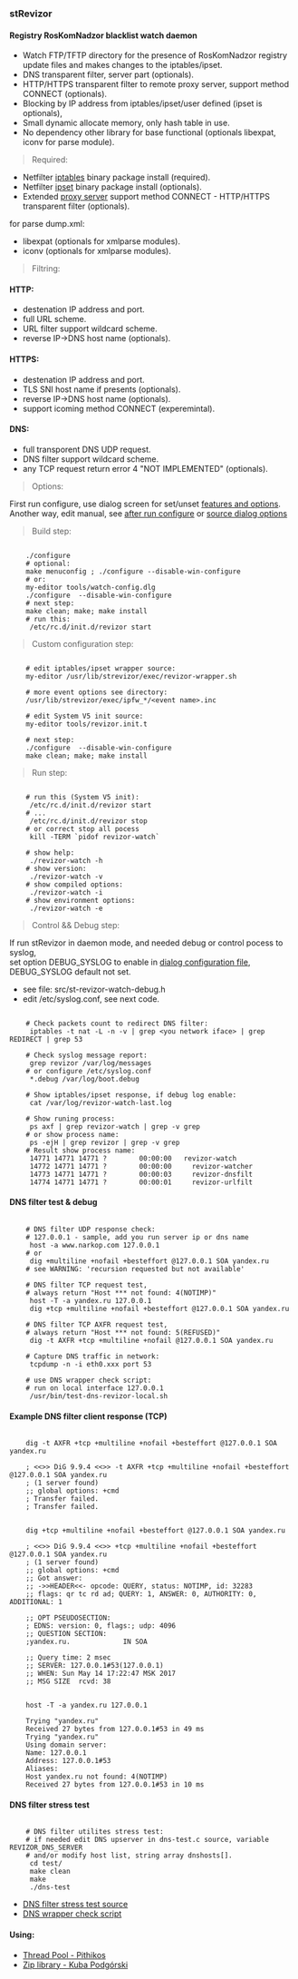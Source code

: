 ### stRevizor
#### Registry RosKomNadzor blacklist watch daemon

+ Watch FTP/TFTP directory for the presence of RosKomNadzor registry update files and makes changes to the iptables/ipset.
+ DNS transparent filter, server part (optionals).
+ HTTP/HTTPS transparent filter to remote proxy server, support method CONNECT (optionals).
+ Blocking by IP address from iptables/ipset/user defined (ipset is optionals),
+ Small dynamic allocate memory, only hash table in use.
+ No dependency other library for base functional (optionals libexpat, iconv for parse module).

> Required:

+ Netfilter [iptables](http://netfilter.org/projects/iptables/index.html) binary package install (required).
+ Netfilter [ipset](http://netfilter.org/projects/ipset/index.html) binary package install (optionals).
+ Extended  [proxy server](http://wiki.squid-cache.org/Features/HTTPS) support method CONNECT - HTTP/HTTPS transparent filter (optionals).

for parse dump.xml:  
+ libexpat (optionals for xmlparse modules).
+ iconv (optionals for xmlparse modules).

> Filtring:

#### HTTP:
+ destenation IP address and port.
+ full URL scheme.
+ URL filter support wildcard scheme.
+ reverse IP->DNS host name (optionals).
#### HTTPS:
+ destenation IP address and port.
+ TLS SNI host name if presents (optionals).
+ reverse IP->DNS host name (optionals).
+ support icoming method CONNECT (experemintal).
#### DNS:
+ full transporent DNS UDP request.
+ DNS filter support wildcard scheme.
+ any TCP request return error 4 "NOT IMPLEMENTED" (optionals).

> Options:

First run configure, use dialog screen for set/unset [features and options](https://github.com/PetersSharp/stRevizor/blob/master/stRevizor-Server/stRevizorDaemon/tools/README.md).   
Another way, edit manual, see [after run configure](tools/watch-config.dlg) or [source dialog options](tools/tmpl-dialog-conf.t)  


> Build step:

```shell

    ./configure
    # optional:
    make menuconfig ; ./configure --disable-win-configure
    # or:
    my-editor tools/watch-config.dlg
    ./configure  --disable-win-configure
    # next step:
    make clean; make; make install
    # run this:
     /etc/rc.d/init.d/revizor start

```

> Custom configuration step:

```shell

    # edit iptables/ipset wrapper source:
    my-editor /usr/lib/strevizor/exec/revizor-wrapper.sh

    # more event options see directory:
    /usr/lib/strevizor/exec/ipfw_*/<event name>.inc

    # edit System V5 init source:
    my-editor tools/revizor.init.t

    # next step:
    ./configure  --disable-win-configure
    make clean; make; make install

```

> Run step:

```shell

    # run this (System V5 init):
     /etc/rc.d/init.d/revizor start
    # ...
     /etc/rc.d/init.d/revizor stop
    # or correct stop all pocess
     kill -TERM `pidof revizor-watch`

    # show help:
     ./revizor-watch -h
    # show version:
     ./revizor-watch -v
    # show compiled options:
     ./revizor-watch -i
    # show environment options:
     ./revizor-watch -e

```

> Control && Debug step:

If run stRevizor in daemon mode, and needed debug or control pocess to syslog,  
set option DEBUG_SYSLOG to enable in [dialog configuration file](tools/watch-config.dlg), DEBUG_SYSLOG default not set.  
* see file: src/st-revizor-watch-debug.h  
* edit /etc/syslog.conf, see next code.

```shell

    # Check packets count to redirect DNS filter:
     iptables -t nat -L -n -v | grep <you network iface> | grep REDIRECT | grep 53

    # Check syslog message report:
     grep revizor /var/log/messages
    # or configure /etc/syslog.conf
     *.debug /var/log/boot.debug

    # Show iptables/ipset response, if debug log enable:
     cat /var/log/revizor-watch-last.log

    # Show runing process:
     ps axf | grep revizor-watch | grep -v grep
    # or show process name:
     ps -ejH | grep revizor | grep -v grep
    # Result show process name:
     14771 14771 14771 ?        00:00:00   revizor-watch
     14772 14771 14771 ?        00:00:00     revizor-watcher
     14773 14771 14771 ?        00:00:03     revizor-dnsfilt
     14774 14771 14771 ?        00:00:01     revizor-urlfilt

```

#### DNS filter test & debug

```shell

    # DNS filter UDP response check:
    # 127.0.0.1 - sample, add you run server ip or dns name
     host -a www.narkop.com 127.0.0.1
    # or
     dig +multiline +nofail +besteffort @127.0.0.1 SOA yandex.ru
    # see WARNING: 'recursion requested but not available'

    # DNS filter TCP request test,
    # always return "Host *** not found: 4(NOTIMP)"
     host -T -a yandex.ru 127.0.0.1
     dig +tcp +multiline +nofail +besteffort @127.0.0.1 SOA yandex.ru

    # DNS filter TCP AXFR request test,
    # always return "Host *** not found: 5(REFUSED)"
     dig -t AXFR +tcp +multiline +nofail @127.0.0.1 SOA yandex.ru

    # Capture DNS traffic in network:
     tcpdump -n -i eth0.xxx port 53

    # use DNS wrapper check script:
    # run on local interface 127.0.0.1
     /usr/bin/test-dns-revizor-local.sh

```

#### Example DNS filter client response (TCP)

```shell

    dig -t AXFR +tcp +multiline +nofail +besteffort @127.0.0.1 SOA yandex.ru

    ; <<>> DiG 9.9.4 <<>> -t AXFR +tcp +multiline +nofail +besteffort @127.0.0.1 SOA yandex.ru
    ; (1 server found)
    ;; global options: +cmd
    ; Transfer failed.
    ; Transfer failed.


    dig +tcp +multiline +nofail +besteffort @127.0.0.1 SOA yandex.ru

    ; <<>> DiG 9.9.4 <<>> +tcp +multiline +nofail +besteffort @127.0.0.1 SOA yandex.ru
    ; (1 server found)
    ;; global options: +cmd
    ;; Got answer:
    ;; ->>HEADER<<- opcode: QUERY, status: NOTIMP, id: 32283
    ;; flags: qr tc rd ad; QUERY: 1, ANSWER: 0, AUTHORITY: 0, ADDITIONAL: 1

    ;; OPT PSEUDOSECTION:
    ; EDNS: version: 0, flags:; udp: 4096
    ;; QUESTION SECTION:
    ;yandex.ru.             IN SOA

    ;; Query time: 2 msec
    ;; SERVER: 127.0.0.1#53(127.0.0.1)
    ;; WHEN: Sun May 14 17:22:47 MSK 2017
    ;; MSG SIZE  rcvd: 38


    host -T -a yandex.ru 127.0.0.1

    Trying "yandex.ru"
    Received 27 bytes from 127.0.0.1#53 in 49 ms
    Trying "yandex.ru"
    Using domain server:
    Name: 127.0.0.1
    Address: 127.0.0.1#53
    Aliases:
    Host yandex.ru not found: 4(NOTIMP)
    Received 27 bytes from 127.0.0.1#53 in 10 ms

```

#### DNS filter stress test

```shell

    # DNS filter utilites stress test:
    # if needed edit DNS upserver in dns-test.c source, variable REVIZOR_DNS_SERVER
    # and/or modify host list, string array dnshosts[].
     cd test/
     make clean
     make
     ./dns-test

```

* [DNS filter stress test source](https://github.com/PetersSharp/stRevizor/tree/master/stRevizor-Server/stRevizorDaemon/test)
* [DNS wrapper check script](https://github.com/PetersSharp/stRevizor/tree/master/stRevizor-Server/stRevizorDaemon/tools/test-dns-revizor-local.sh.t)

#### Using:

* [Thread Pool - Pithikos](https://github.com/Pithikos/C-Thread-Pool)
* [Zip library - Kuba Podgórski](https://github.com/kuba--/zip)
